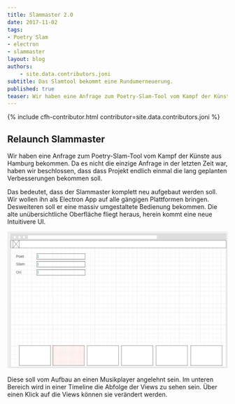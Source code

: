 ```yaml
---
title: Slammaster 2.0
date: 2017-11-02
tags: 
- Poetry Slam
- electron
- slammaster
layout: blog
authors: 
    - site.data.contributors.joni
subtitle: Das Slamtool bekommt eine Rundumerneuerung.
published: true
teaser: Wir haben eine Anfrage zum Poetry-Slam-Tool vom Kampf der Künste aus Hamburg bekommen. Da es nicht die einzige Anfrage in der letzten Zeit war, haben wir beschlossen, dass dass Projekt endlich einmal die lang geplanten Verbesserungen bekommen soll. Das bedeutet, dass der Slammaster komplett neu aufgebaut werden soll. Wir wollen ihn als Electron App auf alle gängigen Plattformen bringen. Desweiteren soll er eine massiv umgestaltete Bedienung bekommen. Die alte unübersichtliche Oberfläche fliegt heraus, herein kommt eine neue Intuitivere UI.
---
```


{% include cfh-contributor.html contributor=site.data.contributors.joni %}

## Relaunch Slammaster

Wir haben eine Anfrage zum Poetry-Slam-Tool vom Kampf der Künste aus Hamburg bekommen.
Da es nicht die einzige Anfrage in der letzten Zeit war, haben wir beschlossen, 
dass dass Projekt endlich einmal die lang geplanten Verbesserungen bekommen soll.

Das bedeutet, dass der Slammaster komplett neu aufgebaut werden soll. Wir wollen ihn als Electron App
auf alle gängigen Plattformen bringen. Desweiteren soll er eine massiv umgestaltete Bedienung bekommen. 
Die alte unübersichtliche Oberfläche fliegt heraus, herein kommt eine neue Intuitivere UI. 


![Wireframe neue UI](/uploads/b6b5c247-bdf4-4b87-b26a-5192b949cb77.png "Wireframe neue UI")

Diese soll vom Aufbau an einen Musikplayer angelehnt sein.
Im unteren Bereich wird in einer Timeline die Abfolge der Views zu sehen sein. 
Über einen Klick auf die Views können sie verändert werden.